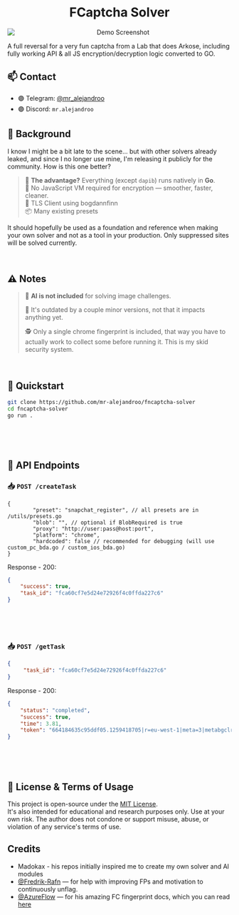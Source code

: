 <h1 align="center">FCaptcha Solver</h1>
<p align="center">
  <img src="https://i.imgur.com/AMdXVo0.png" alt="Demo Screenshot" style="display: block; margin: 0 auto;" />
</p>

A full reversal for a very fun captcha from a Lab that does Arkose, including fully working API & all JS encryption/decryption logic converted to GO.

## 📫 Contact

- 🟣 Telegram: [@mr_alejandroo](https://t.me/mr_alejandroo)  
- 🟣 Discord: `mr.alejandroo`


## 🧵 Background

I know I might be a bit late to the scene... but with other solvers already leaked, and since I no longer use mine, I'm releasing it publicly for the community. How is this one better?

> 🎯 **The advantage?** Everything (except `dapib`) runs natively in **Go**.  
> 🚫 No JavaScript VM required for encryption — smoother, faster, cleaner.  
> 🔐 TLS Client using bogdannfinn  
> 📦 Many existing presets  

It should hopefully be used as a foundation and reference when making your own solver and not as a tool in your production. Only suppressed sites will be solved currently.


‎ 
## ⚠️ Notes
> 🔐 **AI is not included** for solving image challenges.
> 
> 🧪 It's outdated by a couple minor versions, not that it impacts anything yet.
> 
> 🕵️ Only a single chrome fingerprint is included, that way you have to actually work to collect some before running it. This is my skid security system.



‎ 

## 🚀 Quickstart

```bash
git clone https://github.com/mr-alejandroo/fncaptcha-solver
cd fncaptcha-solver
go run .
```
‎ 

‎ 
## 📡 API Endpoints
 
### 📥 `POST /createTask`

```jsonc
{
        "preset": "snapchat_register", // all presets are in /utils/presets.go
        "blob": "", // optional if BlobRequired is true
        "proxy": "http://user:pass@host:port",
        "platform": "chrome",
        "hardcoded": false // recommended for debugging (will use custom_pc_bda.go / custom_ios_bda.go)
}
```
Response - 200:
```json
{
    "success": true,
    "task_id": "fca60cf7e5d24e72926f4c0ffda227c6"
}
```
‎ 




‎ 
### 📥 `POST /getTask`
```json
{
     "task_id": "fca60cf7e5d24e72926f4c0ffda227c6"
}
```
Response - 200:
```json
{
    "status": "completed",
    "success": true,
    "time": 3.81,
    "token": "664184635c95ddf05.1259418705|r=eu-west-1|meta=3|metabgclr=transparent|metaiconclr=%23757575|guitextcolor=%23000000|lang=en|pk=EA4B65CB-594A-438E-B4B5-D0DBA28C9334|at=40|sup=1|rid=8|ag=101|cdn_url=https%3A%2F%2Fsnap-api.arkoselabs.com%2Fcdn%2Ffc|surl=https%3A%2F%2Fsnap-api.arkoselabs.com|smurl=https%3A%2F%2Fsnap-api.arkoselabs.com%2Fcdn%2Ffc%2Fassets%2Fstyle-manager"
}
```
‎ 



‎ 

## 📄 License & Terms of Usage

This project is open-source under the [MIT License](./LICENSE).  
It's also intended for educational and research purposes only.
Use at your own risk. The author does not condone or support misuse, abuse, or violation of any service's terms of use.

## Credits
- Madokax - his repos initially inspired me to create my own solver and AI modules
- [@Fredrik-Rafn](https://github.com/Fredrik-Rafn) — for help with improving FPs and motivation to continuously unflag.  
- [@AzureFlow](https://github.com/AzureFlow) — for his amazing FC fingerprint docs, which you can read [here](https://azureflow.github.io/arkose-fp-docs/arkose_re_docs.html)
